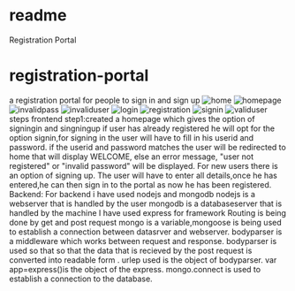 # readme
Registration Portal
# registration-portal
a registration  portal for people to sign in and sign up
![home](https://user-images.githubusercontent.com/44523159/47619355-ce759f80-db03-11e8-9f7c-ff7e4601d841.PNG)
![homepage](https://user-images.githubusercontent.com/44523159/47619356-d1709000-db03-11e8-9529-66cebf0747b7.PNG)
![invalidpass](https://user-images.githubusercontent.com/44523159/47619358-d3d2ea00-db03-11e8-983f-8a55379af0ef.PNG)
![invaliduser](https://user-images.githubusercontent.com/44523159/47619361-d59cad80-db03-11e8-9778-367d9c9b8a80.PNG)
![login](https://user-images.githubusercontent.com/44523159/47619362-d6cdda80-db03-11e8-8f7b-e611c902b0b9.PNG)
![registration](https://user-images.githubusercontent.com/44523159/47619363-d8979e00-db03-11e8-90e0-2f0dc23a982a.PNG)
![signin](https://user-images.githubusercontent.com/44523159/47619366-dcc3bb80-db03-11e8-92a8-ce02e397485e.PNG)
![validuser](https://user-images.githubusercontent.com/44523159/47619367-e0efd900-db03-11e8-822b-be9a52564d6e.PNG)
steps
frontend
step1:created a homepage which gives the option of signingin and singningup
if user has already registered he will opt for the option signin,for signing in the user will have to fill in his userid and password.
if the userid and password matches the user will be redirected to home that will display WELCOME, else an error message, "user not registered" or "invalid password" will be displayed.
For new users there is an option of signing up.
The user will have to enter all details,once he has entered,he can then sign in to the portal as now he has been registered.
Backend:
For backend i have used nodejs and mongodb
nodejs is a webserver that  is handled by the user
mongodb is a databaseserver that is handled by the machine
I have used express for  framework
Routing is being  done by get and post request
 mongo is a variable,mongoose is being used to establish a connection between datasrver and webserver.
bodyparser is a middleware which  works between request and response.
bodyparser is used so that so that the data that is recieved by the post request is converted into readable form .
urlep used is the object of bodyparser.
var app=express()is the object of the express.
mongo.connect is used to establish  a connection to the database.
